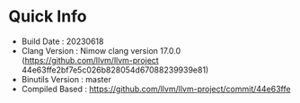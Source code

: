 # Quick Info
* Build Date : 20230618
* Clang Version : Nimow clang version 17.0.0 (https://github.com/llvm/llvm-project 44e63ffe2bf7e5c026b828054d67088239939e81)
* Binutils Version : master
* Compiled Based : https://github.com/llvm/llvm-project/commit/44e63ffe

